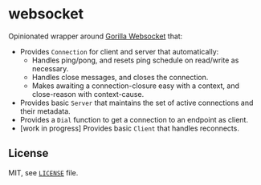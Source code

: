 # websocket

Opinionated wrapper around [Gorilla Websocket](https://github.com/gorilla/websocket) that:
- Provides `Connection` for client and server that automatically:
  - Handles ping/pong, and resets ping schedule on read/write as necessary.
  - Handles close messages, and closes the connection.
  - Makes awaiting a connection-closure easy with a context, and close-reason with context-cause.
- Provides basic `Server` that maintains the set of active connections and their metadata.
- Provides a `Dial` function to get a connection to an endpoint as client.
- [work in progress] Provides basic `Client` that handles reconnects.

## License

MIT, see [`LICENSE`](./LICENSE) file.
